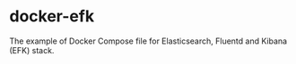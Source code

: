 # docker-efk

The example of Docker Compose file for Elasticsearch, Fluentd and Kibana (EFK) stack.
